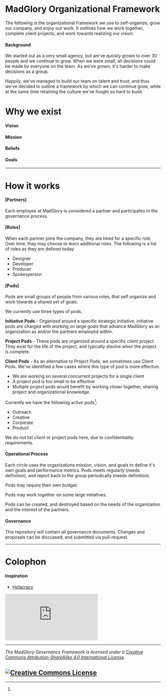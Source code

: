 # MadGlory Organizational Framework

The following is the organizational framework we use to self-organize, grow our company,
and enjoy our work. It outlines how we work together, complete client projects,
and work towards realizing our vision.

#### Background
We started out as a very small agency, but we've quickly grown to over 30 people
and we continue to grow.  When we were small, all decisions could be made by everyone
on the team.  As we've grown, it's harder to make decisions as a group.

Happily, we've managed to build our team on talent and trust, and thus we've
decided to outline a framework by which we can continue grow, while at the same
time retaining the culture we've fought so hard to build.

# Why we exist

#### Vision

#### Mission

#### Beliefs

#### Goals

---

# How it works

#### [Partners]

Each employee at MadGlory is considered a partner and participates in the governance
process.

#### [Roles]

When each partner joins the company, they are hired for a specific role.  Over time, they
may choose to learn additional roles.  The following is a list of roles as they
are defined today:

  * Designer
  * Developer
  * Producer
  * Spokesperson

#### [Pods]

Pods are small groups of people from various roles, that self organize and work
towards a shared set of goals.

We currently use three types of pods.

**Initiative Pods** - Organized around a specific strategic initiative, initiative pods
are charged with working on large goals that advance MadGlory as an organization as
and/or the partners employed within.

**Project Pods** - These pods are organized around a specific client project.  They
exist for the life of the project, and typically disolve when the project is complete.

**Client Pods** - As an alternative to Project Pods, we sometimes use Client Pods.  We've identified
a few cases where this type of pod is more effective.
  * We are working on several concurrent projects for a single client
  * A project pod is too small to be effective
  * Multiple project pods would benefit by working closer together, sharing project and organizational knowledge.

Currently we have the following active pods[^1]:

  * Outreach
  * Creative
  * Corporate
  * Product

[^1]:
We do not list client or project pods here, due to confidentiality requirements.

#### Operational Process

Each circle uses the organizations mission, vision, and goals to define it's own
goals and performance metrics.  Pods meets regularly (needs definition), and report back to the group
periodically (needs definition).

Pods may require their own budget.

Pods may work together on some large initiatives.

Pods can be created, and destroyed based on the needs of the organization and
the interest of the partners.

#### Governance

This repository will contain all governance documents.  Changes and proposals
can be discussed, and submitted via pull-request.

---

# Colophon

#### Inspiration

  * [Holacracy](https://github.com/holacracyone/Holacracy-Constitution)

[![Analytics](https://ga-beacon.appspot.com/UA-33396402-12/governance/README.md?pixel)](https://github.com/igrigorik/ga-beacon)

---
*_The MadGlory Governance Framework is licensed under a <a rel="license" href="http://creativecommons.org/licenses/by-sa/4.0/">Creative Commons Attribution-ShareAlike 4.0 International License</a>._*

<a rel="license" href="http://creativecommons.org/licenses/by-sa/4.0/" target="_blank"><img alt="Creative Commons License" style="border-width:0" src="https://i.creativecommons.org/l/by-sa/4.0/88x31.png" /></a>
---
